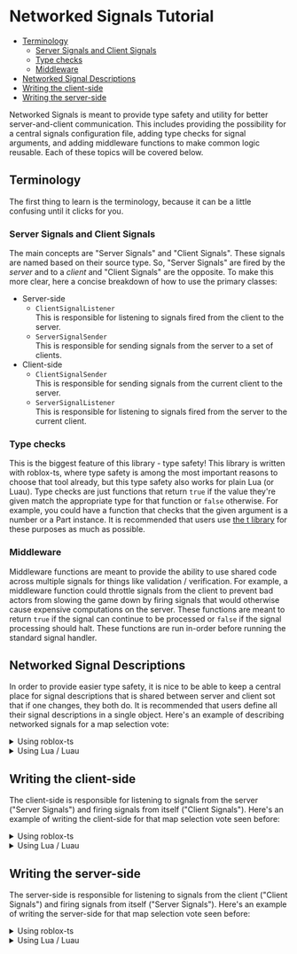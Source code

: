 # Networked Signals Tutorial
- [Terminology](#terminology)
  * [Server Signals and Client Signals](#server-signals-and-client-signals)
  * [Type checks](#type-checks)
  * [Middleware](#middleware)
- [Networked Signal Descriptions](#networked-signal-descriptions)
- [Writing the client-side](#writing-the-client-side)
- [Writing the server-side](#writing-the-server-side)

Networked Signals is meant to provide type safety and utility for better server-and-client communication. This includes providing the possibility for a central signals configuration file, adding type checks for signal arguments, and adding middleware functions to make common logic reusable. Each of these topics will be covered below.

## Terminology
The first thing to learn is the terminology, because it can be a little confusing until it clicks for you.

### Server Signals and Client Signals
The main concepts are "Server Signals" and "Client Signals". These signals are named based on their source type. So, "Server Signals" are fired by the _server_ and to a _client_ and "Client Signals" are the opposite. To make this more clear, here a concise breakdown of how to use the primary classes:

- Server-side
  - `ClientSignalListener` \
  This is responsible for listening to signals fired from the client to the server.
  - `ServerSignalSender` \
  This is responsible for sending signals from the server to a set of clients.
- Client-side
  - `ClientSignalSender` \
  This is responsible for sending signals from the current client to the server.
  - `ServerSignalListener` \
  This is responsible for listening to signals fired from the server to the current client.

### Type checks
This is the biggest feature of this library - type safety! This library is written with roblox-ts, where type safety is among the most important reasons to choose that tool already, but this type safety also works for plain Lua (or Luau). Type checks are just functions that return `true` if the value they're given match the appropriate type for that function or `false` otherwise. For example, you could have a function that checks that the given argument is a number or a Part instance. It is recommended that users use [the t library](https://github.com/osyrisrblx/t) for these purposes as much as possible.

### Middleware
Middleware functions are meant to provide the ability to use shared code across multiple signals for things like validation / verification. For example, a middleware function could throttle signals from the client to prevent bad actors from slowing the game down by firing signals that would otherwise cause expensive computations on the server. These functions are meant to return `true` if the signal can continue to be processed or `false` if the signal processing should halt. These functions are run in-order before running the standard signal handler.

## Networked Signal Descriptions
In order to provide easier type safety, it is nice to be able to keep a central place for signal descriptions that is shared between server and client sot that if one changes, they both do. It is recommended that users define all their signal descriptions in a single object. Here's an example of describing networked signals for a map selection vote:

<details><summary>Using roblox-ts</summary><p>

```ts
import type { NetworkedSignalDescription } from "@rbxts/networked-signals";

export const NetworkedSignalDescriptions = {
    Voted: identity<NetworkedSignalDescription<(mapName: string) => void>({
        clientSignalListenerMiddleware: [], // Could add some middleware functions here for when the client sends a signal to the server
        name: "VotedForMap",
        typeChecks: [t.string],
    }),
    VoteForMapRequested: identity<NetworkedSignalDescription>({
        name: "VoteForMapRequested",
        serverSignalListenerMiddleware: [], // Could add some middleware functions here for when the server sends a signal to the client
        typeChecks: [],
    }),
};
```

</p></details>

<details><summary>Using Lua / Luau</summary><p>

```lua
-- Run this as a ModuleScript
return {
    VotedForMap = {
        clientSignalListenerMiddleware = {}, -- Could add some middleware functions here for when the client sends a signal to the server
        name = "VotedForMap",
        typeChecks = {t.string},
    },
    VoteForMapRequested = {
        name = "VoteForMapRequested",
        serverSignalListenerMiddleware = [], -- Could add some middleware functions here for when the server sends a signal to the client
        typeChecks = {},
    }),
}
```

</p></details>

## Writing the client-side
The client-side is responsible for listening to signals from the server ("Server Signals") and firing signals from itself ("Client Signals"). Here's an example of writing the client-side for that map selection vote seen before:

<details><summary>Using roblox-ts</summary><p>

```ts
import { ReplicatedStorage } from "@rbxts/services";
import type { ClientSignalSender, GetNetworkedSignalCallbackType, IClientSignalSender, IServerSignalListener, ServerSignalListener } from "@rbxts/networked-signals";
import { NetworkedSignalDescriptions } from "ReplicatedStorage/NetworkedSignalDescriptions";

const votedForMapClientSignalSender: IClientSignalSender<GetNetworkedSignalCallbackType<typeof NetworkedSignalDescriptions.VotedForMap>> = ClientSignalSender.create(ReplicatedStorage, NetworkedSignalDescriptions.VotedForMap);
const voteForMapRequestedServerSignalListener: IServerSignalListener<GetNetworkedSignalCallbackType<typeof NetworkedSignalDescriptions.VoteForMapRequested>> = ServerSignalListener.create(ReplicatedStorage, NetworkedSignalDescriptions.VoteForMapRequested);

mapVoteRequestedServerSignalListener.connect(() => {
    // Show the options and let the player select one
});

function onVoteSelected(mapName: string) {
    votedForMapClientSignalSender.fire(mapName);
}
```

</p></details>

<details><summary>Using Lua / Luau</summary><p>

```lua
local ReplicatedStorage = game:GetService("ReplicatedStorage")

local networkedSignalsPackage = require(path.to.networked.signals.package)
local ClientSignalSender = networkedSignalsPackage.ClientSignalSender
local ServerSignalListener = networkedSignalsPackage.ServerSignalListener

local networkedSignalDescriptions = require(path.to.networked.signal.descriptions)

local votedForMapClientSignalSender = ClientSignalSender.create(ReplicatedStorage, NetworkedSignalDescriptions.VotedForMap);
local voteForMapRequestedServerSignalListener = ServerSignalListener.create(ReplicatedStorage, NetworkedSignalDescriptions.VoteForMapRequested);

mapVoteRequestedServerSignalListener:connect(function ()
    -- Show the options and let the player select one
end);

function onVoteSelected(mapName) {
    votedForMapClientSignalSender:fire(mapName);
}
```

</p></details>

## Writing the server-side
The server-side is responsible for listening to signals from the client ("Client Signals") and firing signals from itself ("Server Signals"). Here's an example of writing the server-side for that map selection vote seen before:

<details><summary>Using roblox-ts</summary><p>

```ts
import { ReplicatedStorage } from "@rbxts/services";
import type { ClientSignalListener, GetNetworkedSignalCallbackType, IClientSignalListener, IServerSignalSender, ServerSignalSender } from "@rbxts/networked-signals";
import { NetworkedSignalDescriptions } from "ReplicatedStorage/NetworkedSignalDescriptions";

const votedForMapClientSignalListener: IClientSignalListener<GetNetworkedSignalCallbackType<typeof NetworkedSignalDescriptions.VotedForMap>> = ClientSignalListener.create(ReplicatedStorage, NetworkedSignalDescriptions.VotedForMap);
const voteForMapRequestedServerSignalSender: IServerSignalSender<GetNetworkedSignalCallbackType<typeof NetworkedSignalDescriptions.VoteForMapRequested>> = ServerSignalSender.create(ReplicatedStorage, NetworkedSignalDescriptions.VoteForMapRequested);

votedForMapClientSignalListener.connect((player, mapName) => {
    // Handle the vote
});

voteForMapRequestedServerSignalSender.fireToAll();
```

</p></details>

<details><summary>Using Lua / Luau</summary><p>

```lua
local ReplicatedStorage = game:GetService("ReplicatedStorage")

local networkedSignalsPackage = require(path.to.networked.signals.package)
local ClientSignalListener = networkedSignalsPackage.ClientSignalListener
local ServerSignalSender = networkedSignalsPackage.ServerSignalSender

local networkedSignalDescriptions = require(path.to.networked.signal.descriptions)

local votedForMapClientSignalSender = ClientSignalSender.create(ReplicatedStorage, NetworkedSignalDescriptions.VotedForMap);
local voteForMapRequestedServerSignalListener = ServerSignalListener.create(ReplicatedStorage, NetworkedSignalDescriptions.VoteForMapRequested);

votedForMapClientSignalListener:connect(function (player, mapName)
    // Handle the vote
end);

voteForMapRequestedServerSignalSender:fireToAll();
```

</p></details>
